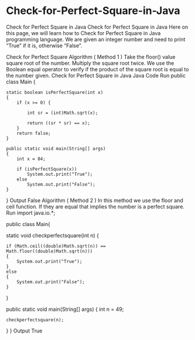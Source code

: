 # Check-for-Perfect-Square-in-Java

Check for Perfect Square in Java
Check for Perfect Square in Java
Here on this page, we will learn how to Check for Perfect Square in Java programming language. We are given an integer number and need to print “True” if it is, otherwise “False”.

Check for Perfect Square
Algorithm ( Method 1 )
Take the floor() value square root of the number.
Multiply the square root twice.
We use the Boolean equal operator to verify if the product of the square root is equal to the number given.
Check for Perfect Square in Java
Java Code
Run
public class Main {

	static boolean isPerfectSquare(int x)
	{
		if (x >= 0) {
		
			int sr = (int)Math.sqrt(x);
		
			return ((sr * sr) == x);
		}
		return false;
	}

	public static void main(String[] args)
	{
		int x = 84;

		if (isPerfectSquare(x))
			System.out.print("True");
		else
			System.out.print("False");
	}
}
Output
False
Algorithm ( Method 2 )
In this method we use the floor and ceil function.
If they are equal that implies the number is a perfect square.
Run
import java.io.*;

public class Main{

static void checkperfectsquare(int n)
{
	
	if (Math.ceil((double)Math.sqrt(n)) == Math.floor((double)Math.sqrt(n)))
	{
		System.out.print("True");
	}
	else
	{
		System.out.print("False");
	}
}

public static void main(String[] args)
{
	int n = 49;
	
	checkperfectsquare(n);
}
}
Output
True
